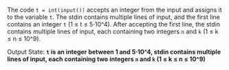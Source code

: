 The code `t = int(input())` accepts an integer from the input and assigns it to the variable `t`. The stdin contains multiple lines of input, and the first line contains an integer `t` (1 ≤ t ≤ 5⋅10^4). After accepting the first line, the stdin contains multiple lines of input, each containing two integers `n` and `k` (1 ≤ k ≤ n ≤ 10^9).

Output State: **`t` is an integer between 1 and 5⋅10^4, stdin contains multiple lines of input, each containing two integers `n` and `k` (1 ≤ k ≤ n ≤ 10^9)**